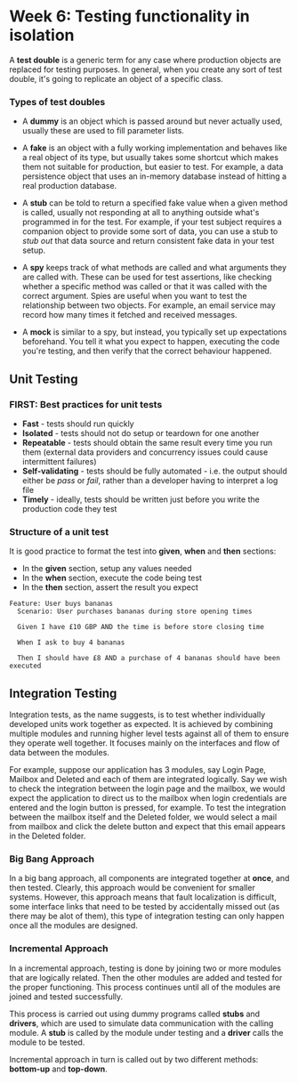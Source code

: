 # Week 6: Testing functionality in isolation

A **test double** is a generic term for any case where production objects are replaced for testing purposes. In general, when you create any sort of test double, it's going to replicate an object of a specific class.

### Types of test doubles
- A **dummy** is an object which is passed around but never actually used, usually these are used to fill parameter lists.

- A **fake** is an object with a fully working implementation and behaves like a real object of its type, but usually takes some shortcut which makes them not suitable for production, but easier to test. For example, a data persistence object that uses an in-memory database instead of hitting a real production database.

- A **stub** can be told to return a specified fake value when a given method is called, usually not responding at all to anything outside what's programmed in for the test. For example, if your test subject requires a companion object to provide some sort of data, you can use a stub to *stub out* that data source and return consistent fake data in your test setup.

- A **spy** keeps track of what methods are called and what arguments they are called with. These can be used for test assertions, like checking whether a specific method was called or that it was called with the correct argument. Spies are useful when you want to test the relationship between two objects. For example, an email service may record how many times it fetched and received messages.

- A **mock** is similar to a spy, but instead, you typically set up expectations beforehand. You tell it what you expect to happen, executing the code you're testing, and then verify that the correct behaviour happened.

## Unit Testing

### FIRST: Best practices for unit tests
- **Fast** - tests should run quickly
- **Isolated** - tests should not do setup or teardown for one another
- **Repeatable** - tests should obtain the same result every time you run them (external data providers and concurrency issues could cause intermittent failures)
- **Self-validating** - tests should be fully automated - i.e. the output should either be *pass* or *fail*, rather than a developer having to interpret a log file
- **Timely** - ideally, tests should be written just before you write the production code they test

### Structure of a unit test
It is good practice to format the test into **given**, **when** and **then** sections:
- In the **given** section, setup any values needed
- In the **when** section, execute the code being test
- In the **then** section, assert the result you expect

```
Feature: User buys bananas
  Scenario: User purchases bananas during store opening times

  Given I have £10 GBP AND the time is before store closing time

  When I ask to buy 4 bananas

  Then I should have £8 AND a purchase of 4 bananas should have been executed
```

## Integration Testing
Integration tests, as the name suggests, is to test whether individually developed units work together as expected. It is achieved by combining multiple modules and running higher level tests against all of them to ensure they operate well together. It focuses mainly on the interfaces and flow of data between the modules.

For example, suppose our application has 3 modules, say Login Page, Mailbox and Deleted and each of them are integrated logically. Say we wish to check the integration between the login page and the mailbox, we would expect the application to direct us to the mailbox when login credentials are entered and the login button is pressed, for example. To test the integration between the mailbox itself and the Deleted folder, we would select a mail from mailbox and click the delete button and expect that this email appears in the Deleted folder.

### Big Bang Approach
In a big bang approach, all components are integrated together at **once**, and then tested. Clearly, this approach would be convenient for smaller systems. However, this approach means that fault localization is difficult, some interface links that need to be tested by accidentally missed out (as there may be alot of them), this type of integration testing can only happen once all the modules are designed.

### Incremental Approach
In a incremental approach, testing is done by joining two or more modules that are logically related. Then the other modules are added and tested for the proper functioning. This process continues until all of the modules are joined and tested successfully.

This process is carried out using dummy programs called **stubs** and **drivers**, which are used to simulate data communication with the calling module. A **stub** is called by the module under testing and a **driver** calls the module to be tested.

Incremental approach in turn is called out by two different methods: **bottom-up** and **top-down**.